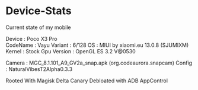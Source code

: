 # Device-Stats
Current state of my mobile

Device : Poco X3 Pro<br>
CodeName : Vayu
Variant : 6/128
OS : MIUI by xiaomi.eu 13.0.8 (SJUMIXM)
Kernel : Stock
Gpu Version : OpenGL ES 3.2 V@0530

Camera : MGC_8.1.101_A9_GV2a_snap.apk (org.codeaurora.snapcam)
Config : NaturalVibesT2Alpha0.3.3

Rooted With Magisk Delta Canary
Debloated with ADB AppControl
